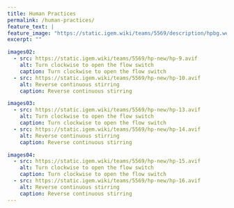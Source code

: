 ```yaml
---
title: Human Practices
permalink: /human-practices/
feature_text: |
feature_image: "https://static.igem.wiki/teams/5569/description/hpbg.webp"
excerpt: ""

images02:
  - src: https://static.igem.wiki/teams/5569/hp-new/hp-9.avif
    alt: Turn clockwise to open the flow switch
    caption: Turn clockwise to open the flow switch
  - src: https://static.igem.wiki/teams/5569/hp-new/hp-10.avif
    alt: Reverse continuous stirring
    caption: Reverse continuous stirring

images03:
  - src: https://static.igem.wiki/teams/5569/hp-new/hp-13.avif
    alt: Turn clockwise to open the flow switch
    caption: Turn clockwise to open the flow switch
  - src: https://static.igem.wiki/teams/5569/hp-new/hp-14.avif
    alt: Reverse continuous stirring
    caption: Reverse continuous stirring

images04:
  - src: https://static.igem.wiki/teams/5569/hp-new/hp-15.avif
    alt: Turn clockwise to open the flow switch
    caption: Turn clockwise to open the flow switch
  - src: https://static.igem.wiki/teams/5569/hp-new/hp-16.avif
    alt: Reverse continuous stirring
    caption: Reverse continuous stirring
---
```



